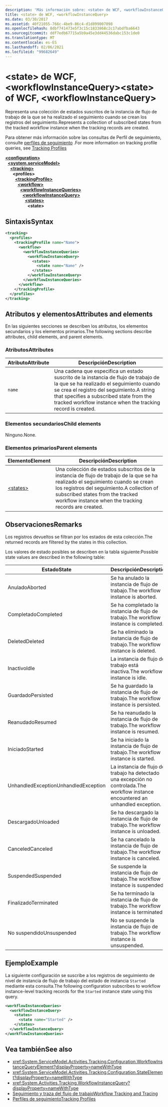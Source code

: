 ```yaml
---
description: 'Más información sobre: <state> de WCF, <workflowInstanceQuery>'
title: <state> de WCF, <workflowInstanceQuery>
ms.date: 03/30/2017
ms.assetid: 40f21055-766c-4be9-86c4-d1d899007098
ms.openlocfilehash: 8dbf741473e5f3c15c1833868c2c17abdfba6643
ms.sourcegitcommit: ddf7edb67715a5b9a45e3dd44536dabc153c1de0
ms.translationtype: MT
ms.contentlocale: es-ES
ms.lasthandoff: 02/06/2021
ms.locfileid: "99682649"
---
```

# <a name="state-of-wcf-workflowinstancequery"></a><span data-ttu-id="2fee1-103">\<state> de WCF, \<workflowInstanceQuery></span><span class="sxs-lookup"><span data-stu-id="2fee1-103">\<state> of WCF, \<workflowInstanceQuery></span></span>

<span data-ttu-id="2fee1-104">Representa una colección de estados suscritos de la instancia de flujo de trabajo de la que se ha realizado el seguimiento cuando se crean los registros del seguimiento.</span><span class="sxs-lookup"><span data-stu-id="2fee1-104">Represents a collection of subscribed states from the tracked workflow instance when the tracking records are created.</span></span>  
  
 <span data-ttu-id="2fee1-105">Para obtener más información sobre las consultas de Perfil de seguimiento, consulte [perfiles de seguimiento](../../../windows-workflow-foundation/tracking-profiles.md) .</span><span class="sxs-lookup"><span data-stu-id="2fee1-105">For more information on tracking profile queries, see [Tracking Profiles](../../../windows-workflow-foundation/tracking-profiles.md)</span></span>  
  
[**\<configuration>**](../configuration-element.md)\
&nbsp;&nbsp;[**\<system.serviceModel>**](system-servicemodel.md)\
&nbsp;&nbsp;&nbsp;&nbsp;[**\<tracking>**](tracking-of-wcf.md)\
&nbsp;&nbsp;&nbsp;&nbsp;&nbsp;&nbsp;**\<profiles>**\
&nbsp;&nbsp;&nbsp;&nbsp;&nbsp;&nbsp;&nbsp;&nbsp;[**\<trackingProfile>**](trackingprofile-of-wcf.md)\
&nbsp;&nbsp;&nbsp;&nbsp;&nbsp;&nbsp;&nbsp;&nbsp;&nbsp;&nbsp;[**\<workflow>**](workflow-of-wcf.md)\
&nbsp;&nbsp;&nbsp;&nbsp;&nbsp;&nbsp;&nbsp;&nbsp;&nbsp;&nbsp;&nbsp;&nbsp;[**\<workflowInstanceQueries>**](workflowinstancequeries-of-wcf.md)\
&nbsp;&nbsp;&nbsp;&nbsp;&nbsp;&nbsp;&nbsp;&nbsp;&nbsp;&nbsp;&nbsp;&nbsp;&nbsp;&nbsp;[**\<workflowInstanceQuery>**](workflowinstancequery-of-wcf.md)\
&nbsp;&nbsp;&nbsp;&nbsp;&nbsp;&nbsp;&nbsp;&nbsp;&nbsp;&nbsp;&nbsp;&nbsp;&nbsp;&nbsp;&nbsp;&nbsp;[**\<states>**](states-of-wcf-workflowinstancequery.md)\
&nbsp;&nbsp;&nbsp;&nbsp;&nbsp;&nbsp;&nbsp;&nbsp;&nbsp;&nbsp;&nbsp;&nbsp;&nbsp;&nbsp;&nbsp;&nbsp;&nbsp;&nbsp;**\<state>**  
  
## <a name="syntax"></a><span data-ttu-id="2fee1-106">Sintaxis</span><span class="sxs-lookup"><span data-stu-id="2fee1-106">Syntax</span></span>  
  
```xml  
<tracking>
  <profiles>
    <trackingProfile name="Name">
      <workflow>
        <workflowInstanceQueries>
          <workflowInstanceQuery>
            <states>
              <state name="Name" />
            </states>
          </workflowInstanceQuery>
        </workflowInstanceQueries>
      </workflow>
    </trackingProfile>
  </profiles>
</tracking>
```  
  
## <a name="attributes-and-elements"></a><span data-ttu-id="2fee1-107">Atributos y elementos</span><span class="sxs-lookup"><span data-stu-id="2fee1-107">Attributes and elements</span></span>

<span data-ttu-id="2fee1-108">En las siguientes secciones se describen los atributos, los elementos secundarios y los elementos primarios.</span><span class="sxs-lookup"><span data-stu-id="2fee1-108">The following sections describe attributes, child elements, and parent elements.</span></span>
  
### <a name="attributes"></a><span data-ttu-id="2fee1-109">Atributos</span><span class="sxs-lookup"><span data-stu-id="2fee1-109">Attributes</span></span>

|<span data-ttu-id="2fee1-110">Atributo</span><span class="sxs-lookup"><span data-stu-id="2fee1-110">Attribute</span></span>|<span data-ttu-id="2fee1-111">Descripción</span><span class="sxs-lookup"><span data-stu-id="2fee1-111">Description</span></span>|  
|---------------|-----------------|  
|`name`|<span data-ttu-id="2fee1-112">Una cadena que especifica un estado suscrito de la instancia de flujo de trabajo de la que se ha realizado el seguimiento cuando se crea el registro del seguimiento.</span><span class="sxs-lookup"><span data-stu-id="2fee1-112">A string that specifies a subscribed state from the tracked workflow instance when the tracking record is created.</span></span>|  
  
### <a name="child-elements"></a><span data-ttu-id="2fee1-113">Elementos secundarios</span><span class="sxs-lookup"><span data-stu-id="2fee1-113">Child elements</span></span>

<span data-ttu-id="2fee1-114">Ninguno.</span><span class="sxs-lookup"><span data-stu-id="2fee1-114">None.</span></span>

### <a name="parent-elements"></a><span data-ttu-id="2fee1-115">Elementos primarios</span><span class="sxs-lookup"><span data-stu-id="2fee1-115">Parent elements</span></span>

|<span data-ttu-id="2fee1-116">Elemento</span><span class="sxs-lookup"><span data-stu-id="2fee1-116">Element</span></span>|<span data-ttu-id="2fee1-117">Descripción</span><span class="sxs-lookup"><span data-stu-id="2fee1-117">Description</span></span>|  
|-------------|-----------------|  
|[\<states>](states-of-wcf-workflowinstancequery.md)|<span data-ttu-id="2fee1-118">Una colección de estados subscritos de la instancia de flujo de trabajo de la que se ha realizado el seguimiento cuando se crean los registros del seguimiento.</span><span class="sxs-lookup"><span data-stu-id="2fee1-118">A collection of subscribed states from the tracked workflow instance when the tracking records are created.</span></span>|  
  
## <a name="remarks"></a><span data-ttu-id="2fee1-119">Observaciones</span><span class="sxs-lookup"><span data-stu-id="2fee1-119">Remarks</span></span>  

<span data-ttu-id="2fee1-120">Los registros devueltos se filtran por los estados de esta colección.</span><span class="sxs-lookup"><span data-stu-id="2fee1-120">The returned records are filtered by the states in this collection.</span></span>  
  
<span data-ttu-id="2fee1-121">Los valores de estado posibles se describen en la tabla siguiente:</span><span class="sxs-lookup"><span data-stu-id="2fee1-121">Possible state values are described in the following table:</span></span>
  
|<span data-ttu-id="2fee1-122">Estado</span><span class="sxs-lookup"><span data-stu-id="2fee1-122">State</span></span>|<span data-ttu-id="2fee1-123">Descripción</span><span class="sxs-lookup"><span data-stu-id="2fee1-123">Description</span></span>|  
|-----------|-----------------|  
|<span data-ttu-id="2fee1-124">Anulado</span><span class="sxs-lookup"><span data-stu-id="2fee1-124">Aborted</span></span>|<span data-ttu-id="2fee1-125">Se ha anulado la instancia de flujo de trabajo.</span><span class="sxs-lookup"><span data-stu-id="2fee1-125">The workflow instance is aborted.</span></span>|  
|<span data-ttu-id="2fee1-126">Completado</span><span class="sxs-lookup"><span data-stu-id="2fee1-126">Completed</span></span>|<span data-ttu-id="2fee1-127">Se ha completado la instancia de flujo de trabajo.</span><span class="sxs-lookup"><span data-stu-id="2fee1-127">The workflow instance is completed.</span></span>|  
|<span data-ttu-id="2fee1-128">Deleted</span><span class="sxs-lookup"><span data-stu-id="2fee1-128">Deleted</span></span>|<span data-ttu-id="2fee1-129">Se ha eliminado la instancia de flujo de trabajo.</span><span class="sxs-lookup"><span data-stu-id="2fee1-129">The workflow instance is deleted.</span></span>|  
|<span data-ttu-id="2fee1-130">Inactivo</span><span class="sxs-lookup"><span data-stu-id="2fee1-130">Idle</span></span>|<span data-ttu-id="2fee1-131">La instancia de flujo de trabajo está inactiva.</span><span class="sxs-lookup"><span data-stu-id="2fee1-131">The workflow instance is idle.</span></span>|  
|<span data-ttu-id="2fee1-132">Guardado</span><span class="sxs-lookup"><span data-stu-id="2fee1-132">Persisted</span></span>|<span data-ttu-id="2fee1-133">Se ha guardado la instancia de flujo de trabajo.</span><span class="sxs-lookup"><span data-stu-id="2fee1-133">The workflow instance is persisted.</span></span>|  
|<span data-ttu-id="2fee1-134">Reanudado</span><span class="sxs-lookup"><span data-stu-id="2fee1-134">Resumed</span></span>|<span data-ttu-id="2fee1-135">Se ha reanudado la instancia de flujo de trabajo.</span><span class="sxs-lookup"><span data-stu-id="2fee1-135">The workflow instance is resumed.</span></span>|  
|<span data-ttu-id="2fee1-136">Iniciado</span><span class="sxs-lookup"><span data-stu-id="2fee1-136">Started</span></span>|<span data-ttu-id="2fee1-137">Se ha iniciado la instancia de flujo de trabajo.</span><span class="sxs-lookup"><span data-stu-id="2fee1-137">The workflow instance is started.</span></span>|  
|<span data-ttu-id="2fee1-138">UnhandledException</span><span class="sxs-lookup"><span data-stu-id="2fee1-138">UnhandledException</span></span>|<span data-ttu-id="2fee1-139">La instancia de flujo de trabajo ha detectado una excepción no controlada.</span><span class="sxs-lookup"><span data-stu-id="2fee1-139">The workflow instance encountered an unhandled exception.</span></span>|  
|<span data-ttu-id="2fee1-140">Descargado</span><span class="sxs-lookup"><span data-stu-id="2fee1-140">Unloaded</span></span>|<span data-ttu-id="2fee1-141">Se ha descargado la instancia de flujo de trabajo.</span><span class="sxs-lookup"><span data-stu-id="2fee1-141">The workflow instance is unloaded.</span></span>|  
|<span data-ttu-id="2fee1-142">Canceled</span><span class="sxs-lookup"><span data-stu-id="2fee1-142">Canceled</span></span>|<span data-ttu-id="2fee1-143">Se ha cancelado la instancia de flujo de trabajo.</span><span class="sxs-lookup"><span data-stu-id="2fee1-143">The workflow instance is canceled.</span></span>|  
|<span data-ttu-id="2fee1-144">Suspended</span><span class="sxs-lookup"><span data-stu-id="2fee1-144">Suspended</span></span>|<span data-ttu-id="2fee1-145">Se suspende la instancia de flujo de trabajo.</span><span class="sxs-lookup"><span data-stu-id="2fee1-145">The workflow instance is suspended.</span></span>|  
|<span data-ttu-id="2fee1-146">Finalizado</span><span class="sxs-lookup"><span data-stu-id="2fee1-146">Terminated</span></span>|<span data-ttu-id="2fee1-147">Se ha terminado la instancia de flujo de trabajo.</span><span class="sxs-lookup"><span data-stu-id="2fee1-147">The workflow instance is terminated.</span></span>|  
|<span data-ttu-id="2fee1-148">No suspendido</span><span class="sxs-lookup"><span data-stu-id="2fee1-148">Unsuspended</span></span>|<span data-ttu-id="2fee1-149">No se suspende la instancia de flujo de trabajo.</span><span class="sxs-lookup"><span data-stu-id="2fee1-149">The workflow instance is unsuspended.</span></span>|  
  
## <a name="example"></a><span data-ttu-id="2fee1-150">Ejemplo</span><span class="sxs-lookup"><span data-stu-id="2fee1-150">Example</span></span>

<span data-ttu-id="2fee1-151">La siguiente configuración se suscribe a los registros de seguimiento de nivel de instancia de flujo de trabajo del estado de instancia `Started` mediante esta consulta.</span><span class="sxs-lookup"><span data-stu-id="2fee1-151">The following configuration subscribes to workflow instance-level tracking records for the `Started` instance state using this query.</span></span>  
  
```xml  
<workflowInstanceQueries>
  <workflowInstanceQuery>
    <states>
      <state name="Started" />
    </states>
  </workflowInstanceQuery>
</workflowInstanceQueries>
```  
  
## <a name="see-also"></a><span data-ttu-id="2fee1-152">Vea también</span><span class="sxs-lookup"><span data-stu-id="2fee1-152">See also</span></span>

- <xref:System.ServiceModel.Activities.Tracking.Configuration.WorkflowInstanceQueryElement?displayProperty=nameWithType>
- <xref:System.ServiceModel.Activities.Tracking.Configuration.StateElement?displayProperty=nameWithType>
- <xref:System.Activities.Tracking.WorkflowInstanceQuery?displayProperty=nameWithType>
- [<span data-ttu-id="2fee1-153">Seguimiento y traza del flujo de trabajo</span><span class="sxs-lookup"><span data-stu-id="2fee1-153">Workflow Tracking and Tracing</span></span>](../../../windows-workflow-foundation/workflow-tracking-and-tracing.md)
- [<span data-ttu-id="2fee1-154">Perfiles de seguimiento</span><span class="sxs-lookup"><span data-stu-id="2fee1-154">Tracking Profiles</span></span>](../../../windows-workflow-foundation/tracking-profiles.md)
